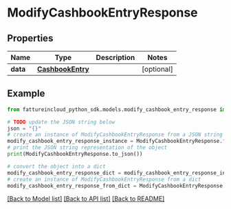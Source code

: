 # ModifyCashbookEntryResponse



## Properties

Name | Type | Description | Notes
------------ | ------------- | ------------- | -------------
**data** | [**CashbookEntry**](CashbookEntry.md) |  | [optional] 

## Example

```python
from fattureincloud_python_sdk.models.modify_cashbook_entry_response import ModifyCashbookEntryResponse

# TODO update the JSON string below
json = "{}"
# create an instance of ModifyCashbookEntryResponse from a JSON string
modify_cashbook_entry_response_instance = ModifyCashbookEntryResponse.from_json(json)
# print the JSON string representation of the object
print(ModifyCashbookEntryResponse.to_json())

# convert the object into a dict
modify_cashbook_entry_response_dict = modify_cashbook_entry_response_instance.to_dict()
# create an instance of ModifyCashbookEntryResponse from a dict
modify_cashbook_entry_response_from_dict = ModifyCashbookEntryResponse.from_dict(modify_cashbook_entry_response_dict)
```
[[Back to Model list]](../README.md#documentation-for-models) [[Back to API list]](../README.md#documentation-for-api-endpoints) [[Back to README]](../README.md)


